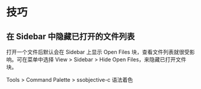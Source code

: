 技巧
====

在 Sidebar 中隐藏已打开的文件列表
------------------------------

打开一个文件后默认会在 Sidebar 上显示 Open Files 块，查看文件列表就很受影响。可在菜单中选择
View > Sidebar > Hide Open Files，来隐藏已打开文件块。

Tools > Command Palette > ssobjective-c 语法着色

